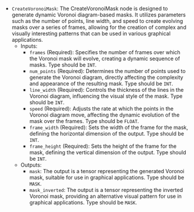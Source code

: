 - `CreateVoronoiMask`: The CreateVoronoiMask node is designed to generate dynamic Voronoi diagram-based masks. It utilizes parameters such as the number of points, line width, and speed to create evolving masks over a series of frames, allowing for the creation of complex and visually interesting patterns that can be used in various graphical applications.
    - Inputs:
        - `frames` (Required): Specifies the number of frames over which the Voronoi mask will evolve, creating a dynamic sequence of masks. Type should be `INT`.
        - `num_points` (Required): Determines the number of points used to generate the Voronoi diagram, directly affecting the complexity and appearance of the resulting mask. Type should be `INT`.
        - `line_width` (Required): Controls the thickness of the lines in the Voronoi diagram, influencing the visual style of the mask. Type should be `INT`.
        - `speed` (Required): Adjusts the rate at which the points in the Voronoi diagram move, affecting the dynamic evolution of the mask over the frames. Type should be `FLOAT`.
        - `frame_width` (Required): Sets the width of the frame for the mask, defining the horizontal dimension of the output. Type should be `INT`.
        - `frame_height` (Required): Sets the height of the frame for the mask, defining the vertical dimension of the output. Type should be `INT`.
    - Outputs:
        - `mask`: The output is a tensor representing the generated Voronoi mask, suitable for use in graphical applications. Type should be `MASK`.
        - `mask_inverted`: The output is a tensor representing the inverted Voronoi mask, providing an alternative visual pattern for use in graphical applications. Type should be `MASK`.
